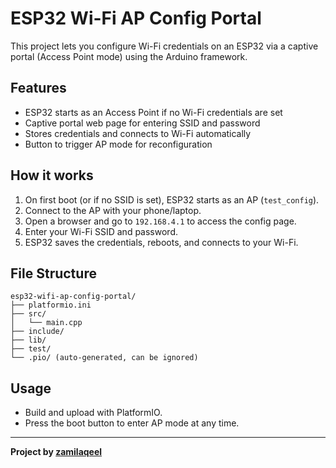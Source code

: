 # ESP32 Wi-Fi AP Config Portal

This project lets you configure Wi-Fi credentials on an ESP32 via a captive portal (Access Point mode) using the Arduino framework.

## Features

- ESP32 starts as an Access Point if no Wi-Fi credentials are set
- Captive portal web page for entering SSID and password
- Stores credentials and connects to Wi-Fi automatically
- Button to trigger AP mode for reconfiguration

## How it works

1. On first boot (or if no SSID is set), ESP32 starts as an AP (`test_config`).
2. Connect to the AP with your phone/laptop.
3. Open a browser and go to `192.168.4.1` to access the config page.
4. Enter your Wi-Fi SSID and password.
5. ESP32 saves the credentials, reboots, and connects to your Wi-Fi.

## File Structure

```
esp32-wifi-ap-config-portal/
├── platformio.ini
├── src/
│   └── main.cpp
├── include/
├── lib/
├── test/
└── .pio/ (auto-generated, can be ignored)
```

## Usage

- Build and upload with PlatformIO.
- Press the boot button to enter AP mode at any time.

---

**Project by [zamilaqeel](https://github.com/zamilaqeel)**
